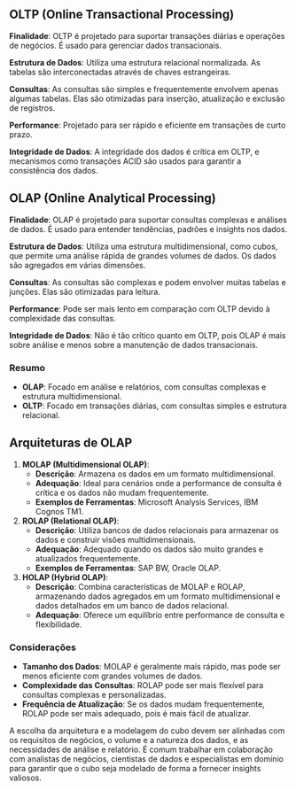 ## **OLTP (Online Transactional Processing)**

**Finalidade**: OLTP é projetado para suportar transações diárias e operações de negócios. É usado para gerenciar dados transacionais.

**Estrutura de Dados**: Utiliza uma estrutura relacional normalizada. As tabelas são interconectadas através de chaves estrangeiras.

**Consultas**: As consultas são simples e frequentemente envolvem apenas algumas tabelas. Elas são otimizadas para inserção, atualização e exclusão de registros.

**Performance**: Projetado para ser rápido e eficiente em transações de curto prazo.

**Integridade de Dados**: A integridade dos dados é crítica em OLTP, e mecanismos como transações ACID são usados para garantir a consistência dos dados.

## **OLAP (Online Analytical Processing)**

**Finalidade**: OLAP é projetado para suportar consultas complexas e análises de dados. É usado para entender tendências, padrões e insights nos dados.

**Estrutura de Dados**: Utiliza uma estrutura multidimensional, como cubos, que permite uma análise rápida de grandes volumes de dados. Os dados são agregados em várias dimensões.

**Consultas**: As consultas são complexas e podem envolver muitas tabelas e junções. Elas são otimizadas para leitura.

**Performance**: Pode ser mais lento em comparação com OLTP devido à complexidade das consultas.

**Integridade de Dados**: Não é tão crítico quanto em OLTP, pois OLAP é mais sobre análise e menos sobre a manutenção de dados transacionais.

### **Resumo**

- **OLAP**: Focado em análise e relatórios, com consultas complexas e estrutura multidimensional.
- **OLTP**: Focado em transações diárias, com consultas simples e estrutura relacional.

## Arquiteturas de OLAP

1. **MOLAP (Multidimensional OLAP)**:
    - **Descrição**: Armazena os dados em um formato multidimensional.
    - **Adequação**: Ideal para cenários onde a performance de consulta é crítica e os dados não mudam frequentemente.
    - **Exemplos de Ferramentas**: Microsoft Analysis Services, IBM Cognos TM1.
2. **ROLAP (Relational OLAP)**:
    - **Descrição**: Utiliza bancos de dados relacionais para armazenar os dados e construir visões multidimensionais.
    - **Adequação**: Adequado quando os dados são muito grandes e atualizados frequentemente.
    - **Exemplos de Ferramentas**: SAP BW, Oracle OLAP.
3. **HOLAP (Hybrid OLAP)**:
    - **Descrição**: Combina características de MOLAP e ROLAP, armazenando dados agregados em um formato multidimensional e dados detalhados em um banco de dados relacional.
    - **Adequação**: Oferece um equilíbrio entre performance de consulta e flexibilidade.

### **Considerações**

- **Tamanho dos Dados**: MOLAP é geralmente mais rápido, mas pode ser menos eficiente com grandes volumes de dados.
- **Complexidade das Consultas**: ROLAP pode ser mais flexível para consultas complexas e personalizadas.
- **Frequência de Atualização**: Se os dados mudam frequentemente, ROLAP pode ser mais adequado, pois é mais fácil de atualizar.

A escolha da arquitetura e a modelagem do cubo devem ser alinhadas com os requisitos de negócios, o volume e a natureza dos dados, e as necessidades de análise e relatório. É comum trabalhar em colaboração com analistas de negócios, cientistas de dados e especialistas em domínio para garantir que o cubo seja modelado de forma a fornecer insights valiosos.
